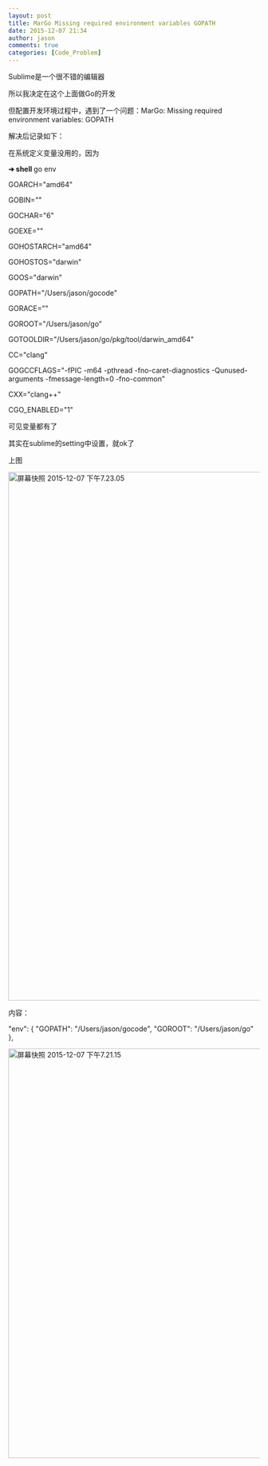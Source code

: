 ```yaml
---
layout: post
title: MarGo Missing required environment variables GOPATH
date: 2015-12-07 21:34
author: jason
comments: true
categories: [Code_Problem]
---
```

Sublime是一个很不错的编辑器

所以我决定在这个上面做Go的开发

但配置开发环境过程中，遇到了一个问题：MarGo: Missing required environment variables: GOPATH

解决后记录如下：

在系统定义变量没用的，因为
<p class="p2"><span class="s2"><b>➜ </b></span><b> </b><span class="s4"><b>shell </b></span><b> </b><span class="s1">go env</span></p>
<p class="p2"><span class="s1">GOARCH="amd64"</span></p>
<p class="p2"><span class="s1">GOBIN=""</span></p>
<p class="p2"><span class="s1">GOCHAR="6"</span></p>
<p class="p2"><span class="s1">GOEXE=""</span></p>
<p class="p2"><span class="s1">GOHOSTARCH="amd64"</span></p>
<p class="p2"><span class="s1">GOHOSTOS="darwin"</span></p>
<p class="p2"><span class="s1">GOOS="darwin"</span></p>
<p class="p2"><span class="s1">GOPATH="/Users/jason/gocode"</span></p>
<p class="p2"><span class="s1">GORACE=""</span></p>
<p class="p2"><span class="s1">GOROOT="/Users/jason/go"</span></p>
<p class="p2"><span class="s1">GOTOOLDIR="/Users/jason/go/pkg/tool/darwin_amd64"</span></p>
<p class="p2"><span class="s1">CC="clang"</span></p>
<p class="p2"><span class="s1">GOGCCFLAGS="-fPIC -m64 -pthread -fno-caret-diagnostics -Qunused-arguments -fmessage-length=0 -fno-common"</span></p>
<p class="p2"><span class="s1">CXX="clang++"</span></p>
<p class="p2"><span class="s1">CGO_ENABLED="1"</span></p>
<p class="p2">可见变量都有了</p>
其实在sublime的setting中设置，就ok了

上图

<a href="http://121.40.214.164/wp-content/uploads/2015/12/屏幕快照-2015-12-07-下午7.23.05.png"><img class="alignnone size-full wp-image-23" src="http://121.40.214.164/wp-content/uploads/2015/12/屏幕快照-2015-12-07-下午7.23.05.png" alt="屏幕快照 2015-12-07 下午7.23.05" width="1832" height="1058" /></a>

内容：

"env":
{
"GOPATH": "/Users/jason/gocode",
"GOROOT": "/Users/jason/go"
},

<a href="http://121.40.214.164/wp-content/uploads/2015/12/屏幕快照-2015-12-07-下午7.21.15.png"><img class="alignnone size-full wp-image-24" src="http://121.40.214.164/wp-content/uploads/2015/12/屏幕快照-2015-12-07-下午7.21.15.png" alt="屏幕快照 2015-12-07 下午7.21.15" width="1768" height="820" /></a>
